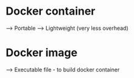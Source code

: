 # Docker container
--> Portable
--> Lightweight (very less overhead)




# Docker image
--> Executable file - to build docker container
